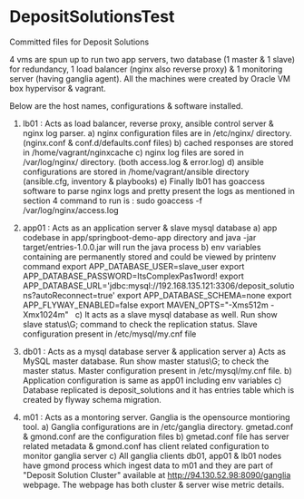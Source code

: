 # DepositSolutionsTest
Committed files for Deposit Solutions

4 vms are spun up to run two app servers, two database (1 master & 1 slave) for redundancy, 1 load balancer (nginx also reverse proxy) & 1 monitoring server (having ganglia agent). All the machines were created by Oracle VM box hypervisor & vagrant.

Below are the host names, configurations & software installed.
1) lb01 : Acts as load balancer, reverse proxy, ansible control server & nginx log parser. 
   a) nginx configuration files are in /etc/nginx/ directory. (nginx.conf & conf.d/defaults.conf files)
   b) cached responses are stored in /home/vagrant/nginxcache
   c) nginx log files are sored in /var/log/nginx/ directory. (both access.log & error.log)
   d) ansible configurations are stored in /home/vagrant/ansible directory (ansible.cfg, inventory & playbooks)
   e) Finally lb01 has goaccess software to parse nginx logs and pretty present the logs as mentioned in section 4
      command to run is : sudo goaccess -f /var/log/nginx/access.log
   
2) app01 : Acts as an application server & slave mysql database
   a) app codebase in app/springboot-demo-app directory and java -jar target/entries-1.0.0.jar will run the java process
   b) env variables containing are permanently stored and could be viewed by printenv command
      export APP_DATABASE_USER=slave_user
      export APP_DATABASE_PASSWORD=ItsComplexPas1word!
      export APP_DATABASE_URL='jdbc:mysql://192.168.135.121:3306/deposit_solutions?autoReconnect=true'
      export APP_DATABASE_SCHEMA=none
      export APP_FLYWAY_ENABLED=false
      export MAVEN_OPTS="-Xms512m -Xmx1024m" 
   c) It acts as a slave mysql database as well. Run show slave status\G; command to check the replication status. Slave configuration present in /etc/mysql/my.cnf file
 
 3) db01 : Acts as a mysql database server & application server
    a) Acts as MySQL master database. Run show master status\G; to check the master status. Master configuration present in /etc/mysql/my.cnf file.
    b) Application configuration is same as app01 including env variables
    c) Database replicated is deposit_solutions and it has entries table which is created by flyway schema migration.
    
 4) m01 : Acts as a montoring server. Ganglia is the opensource montioring tool.
    a) Ganglia configurations are in /etc/ganglia directory. gmetad.conf & gmond.conf are the configuration files
    b) gmetad.conf file has server related metadata & gmond.conf has client related configuration to monitor ganglia server
    c) All ganglia clients db01, app01 & lb01 nodes have gmond process which ingest data to m01 and they are part of "Deposit Solution Cluster" available at http://94.130.52.98:8090/ganglia webpage.  The webpage has both cluster & server wise metric details.
    
    
